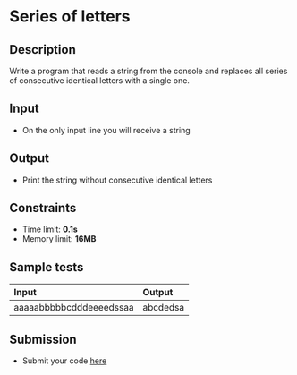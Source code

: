 # Series of letters

## Description
Write a program that reads a string from the console and replaces all series of consecutive identical letters with a single one.

## Input
- On the only input line you will receive a string

## Output
- Print the string without consecutive identical letters

## Constraints
- Time limit: **0.1s**
- Memory limit: **16MB**

## Sample tests

| Input | Output |
|:------|:-------|
| aaaaabbbbbcdddeeeedssaa | abcdedsa |

## Submission
- Submit your code [here](http://bgcoder.com/Contests/Practice/Index/468#9)
